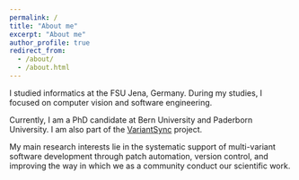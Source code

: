 ```yaml
---
permalink: /
title: "About me"
excerpt: "About me"
author_profile: true
redirect_from: 
  - /about/
  - /about.html
---
```


I studied informatics at the FSU Jena, Germany. During my studies, I focused on computer vision and software engineering.

Currently, I am a PhD candidate at Bern University and Paderborn University. I am also part of the [VariantSync](https://github.com/VariantSync) project. 

My main research interests lie in the systematic support of multi-variant software development through patch automation, version control, and improving the way in which we as a community conduct our scientific work. 
